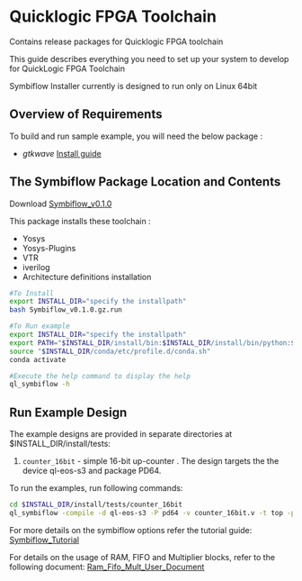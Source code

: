 # Quicklogic FPGA Toolchain
Contains release packages for Quicklogic FPGA toolchain

This guide describes everything you need to set up your system to develop for QuickLogic FPGA Toolchain 

Symbiflow Installer currently is designed to run only on Linux 64bit

## Overview of Requirements

To build and run sample example, you will need the below package :
- *gtkwave* [Install guide](http://gtkwave.sourceforge.net/gtkwave.pdf)

## The Symbiflow Package Location and Contents

Download [Symbiflow_v0.1.0](https://github.com/QuickLogic-Corp/quicklogic-fpga-toolchain/releases/download/v0.1.0/Symbiflow_v0.1.0.gz.run)

This package installs these toolchain :

- Yosys
- Yosys-Plugins
- VTR
- iverilog
- Architecture definitions installation


```bash
#To Install
export INSTALL_DIR="specify the installpath"
bash Symbiflow_v0.1.0.gz.run

#To Run example
export INSTALL_DIR="specify the installpath"
export PATH="$INSTALL_DIR/install/bin:$INSTALL_DIR/install/bin/python:$PATH"
source "$INSTALL_DIR/conda/etc/profile.d/conda.sh"
conda activate

#Execute the help command to display the help
ql_symbiflow -h
```

## Run Example Design

The example designs are provided in separate directories at $INSTALL_DIR/install/tests:

1. `counter_16bit` - simple 16-bit up-counter . The design targets the the device ql-eos-s3 and package PD64.

To run the examples, run following commands:
```bash
cd $INSTALL_DIR/install/tests/counter_16bit
ql_symbiflow -compile -d ql-eos-s3 -P pd64 -v counter_16bit.v -t top -p counter_16bit.pcf 

```

For more details on the symbiflow options refer the tutorial guide:
[Symbiflow_Tutorial](https://github.com/QuickLogic-Corp/quicklogic-fpga-toolchain/files/4760374/Symbiflow_Installation_Guide_and_Tutorial.pdf)

For details on the usage of RAM, FIFO and Multiplier blocks, refer to the following document:
[Ram_Fifo_Mult_User_Document](https://github.com/QuickLogic-Corp/quicklogic-fpga-toolchain/files/4751774/S3B_Hardmacro_User_Guide.pdf)
